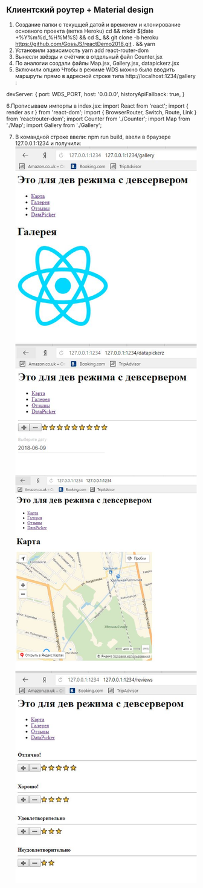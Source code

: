 ## Клиентский роутер + Material design
1. Создание папки с текуцщей датой и временем и клонирование основного проекта (ветка Heroku)
cd && mkdir $(date +%Y%m%d_%H%M%S) && cd $_ && git clone -b heroku
https://github.com/GossJS/reactDemo2018.git . && yarn
2. Установили зависимость 	yarn add react-router-dom
3. Вынесли звёзды и счётчик в отдельный файл Counter.jsx
4. По аналогии создали файлы Map.jsx, Gallery.jsx, datapickerz.jsx
5. Включили опцию Чтобы	в	режиме	WDS можно	было	вводить	маршруты	прямо	в	адресной	строке	типа
http://localhost:1234/gallery :

devServer: {
port: WDS_PORT,
host: '0.0.0.0',
historyApiFallback: true,
}

6.Прописываем импорты в index.jsx:
import React from 'react';
import { render as r } from 'react-dom';
import { BrowserRouter, Switch, Route, Link } from 'reactrouter-dom';
import Counter from './Counter';
import Map from './Map';
import Gallery from './Gallery';

7. В командной строке ввели: npm run build, ввели в браузере 127.0.0.1:1234 и получили:
![alt text](https://github.com/nastyandreeva/router/blob/master/галерея.JPG)
![alt text](https://github.com/nastyandreeva/router/blob/master/датапик.JPG)
![alt text](https://github.com/nastyandreeva/router/blob/master/карта.JPG)
![alt text](https://github.com/nastyandreeva/router/blob/master/отзывы.JPG)
